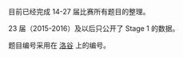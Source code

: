 目前已经完成 14-27 届比赛所有题目的整理。

23 届（2015-2016）及以后只公开了 Stage 1 的数据。

题目编号采用在 [洛谷](https://www.luogu.com.cn) 上的编号。
